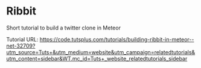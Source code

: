 Ribbit
======
Short tutorial to build a twitter clone in Meteor

Tutorial URL:
https://code.tutsplus.com/tutorials/building-ribbit-in-meteor--net-32709?utm_source=Tuts+&utm_medium=website&utm_campaign=relatedtutorials&utm_content=sidebar&WT.mc_id=Tuts+_website_relatedtutorials_sidebar

